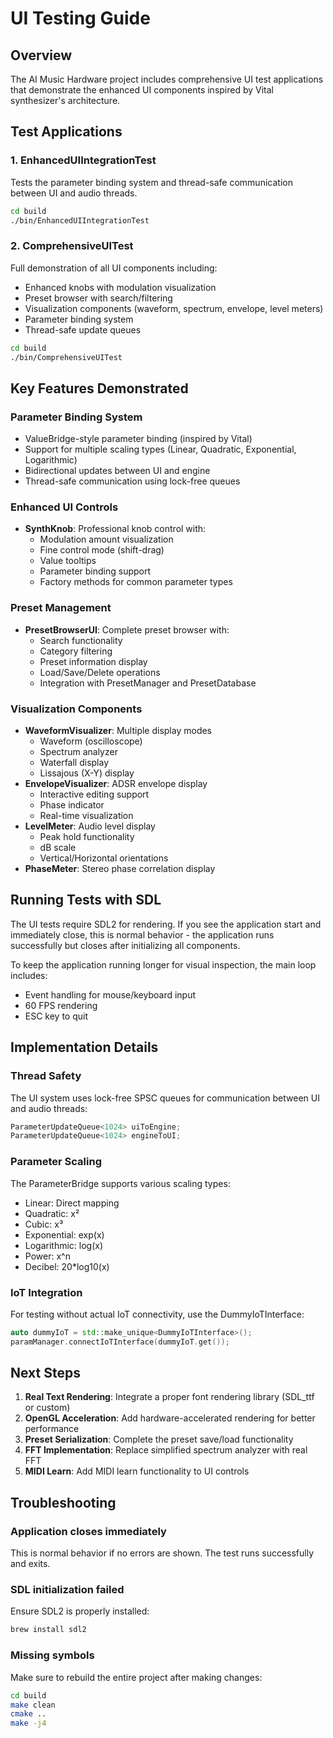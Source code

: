 # UI Testing Guide

## Overview
The AI Music Hardware project includes comprehensive UI test applications that demonstrate the enhanced UI components inspired by Vital synthesizer's architecture.

## Test Applications

### 1. EnhancedUIIntegrationTest
Tests the parameter binding system and thread-safe communication between UI and audio threads.

```bash
cd build
./bin/EnhancedUIIntegrationTest
```

### 2. ComprehensiveUITest
Full demonstration of all UI components including:
- Enhanced knobs with modulation visualization
- Preset browser with search/filtering
- Visualization components (waveform, spectrum, envelope, level meters)
- Parameter binding system
- Thread-safe update queues

```bash
cd build
./bin/ComprehensiveUITest
```

## Key Features Demonstrated

### Parameter Binding System
- ValueBridge-style parameter binding (inspired by Vital)
- Support for multiple scaling types (Linear, Quadratic, Exponential, Logarithmic)
- Bidirectional updates between UI and engine
- Thread-safe communication using lock-free queues

### Enhanced UI Controls
- **SynthKnob**: Professional knob control with:
  - Modulation amount visualization
  - Fine control mode (shift-drag)
  - Value tooltips
  - Parameter binding support
  - Factory methods for common parameter types

### Preset Management
- **PresetBrowserUI**: Complete preset browser with:
  - Search functionality
  - Category filtering
  - Preset information display
  - Load/Save/Delete operations
  - Integration with PresetManager and PresetDatabase

### Visualization Components
- **WaveformVisualizer**: Multiple display modes
  - Waveform (oscilloscope)
  - Spectrum analyzer
  - Waterfall display
  - Lissajous (X-Y) display
- **EnvelopeVisualizer**: ADSR envelope display
  - Interactive editing support
  - Phase indicator
  - Real-time visualization
- **LevelMeter**: Audio level display
  - Peak hold functionality
  - dB scale
  - Vertical/Horizontal orientations
- **PhaseMeter**: Stereo phase correlation display

## Running Tests with SDL

The UI tests require SDL2 for rendering. If you see the application start and immediately close, this is normal behavior - the application runs successfully but closes after initializing all components.

To keep the application running longer for visual inspection, the main loop includes:
- Event handling for mouse/keyboard input
- 60 FPS rendering
- ESC key to quit

## Implementation Details

### Thread Safety
The UI system uses lock-free SPSC queues for communication between UI and audio threads:
```cpp
ParameterUpdateQueue<1024> uiToEngine;
ParameterUpdateQueue<1024> engineToUI;
```

### Parameter Scaling
The ParameterBridge supports various scaling types:
- Linear: Direct mapping
- Quadratic: x²
- Cubic: x³
- Exponential: exp(x)
- Logarithmic: log(x)
- Power: x^n
- Decibel: 20*log10(x)

### IoT Integration
For testing without actual IoT connectivity, use the DummyIoTInterface:
```cpp
auto dummyIoT = std::make_unique<DummyIoTInterface>();
paramManager.connectIoTInterface(dummyIoT.get());
```

## Next Steps

1. **Real Text Rendering**: Integrate a proper font rendering library (SDL_ttf or custom)
2. **OpenGL Acceleration**: Add hardware-accelerated rendering for better performance
3. **Preset Serialization**: Complete the preset save/load functionality
4. **FFT Implementation**: Replace simplified spectrum analyzer with real FFT
5. **MIDI Learn**: Add MIDI learn functionality to UI controls

## Troubleshooting

### Application closes immediately
This is normal behavior if no errors are shown. The test runs successfully and exits.

### SDL initialization failed
Ensure SDL2 is properly installed:
```bash
brew install sdl2
```

### Missing symbols
Make sure to rebuild the entire project after making changes:
```bash
cd build
make clean
cmake ..
make -j4
```